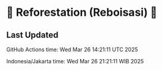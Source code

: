 
# 🌳 Reforestation (Reboisasi) 🌲

## Last Updated

GitHub Actions time: Wed Mar 26 14:21:11 UTC 2025

Indonesia/Jakarta time: Wed Mar 26 21:21:11 WIB 2025

